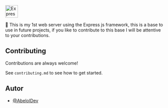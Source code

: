 <img src="https://github.com/AbelolDev/Express-img/blob/main/Express.png" height="40" alt="Express logo"  />

📡 This is my 1st web server using the Express js framework, this is a base to use in future projects, if you like to contribute to this base I will be attentive to your contributions.

## Contributing

Contributions are always welcome!

See `contributing.md` to see how to get started.

## Autor

- [@AbelolDev](https://github.com/AbelolDev)
